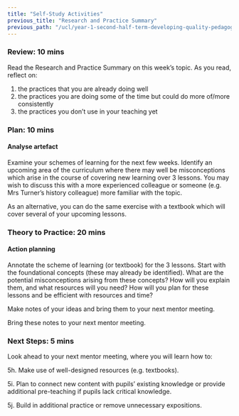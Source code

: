 ```yaml
---
title: "Self-Study Activities"
previous_title: "Research and Practice Summary"
previous_path: "/ucl/year-1-second-half-term-developing-quality-pedagogy-part-2/spring-week-4-ect-research-and-practice-summary"
---
```


### Review: 10 mins

Read the Research and Practice Summary on this week’s topic. As you read, reflect on:

1. the practices that you are already doing well
2. the practices you are doing some of the time but could do more of/more consistently
3. the practices you don’t use in your teaching yet

### Plan: 10 mins

#### Analyse artefact

Examine your schemes of learning for the next few weeks. Identify an upcoming area of the curriculum where there may well be misconceptions which arise in the course of covering new learning over 3 lessons. You may wish to discuss this with a more experienced colleague or someone (e.g. Mrs Turner’s history colleague) more familiar with the topic.

As an alternative, you can do the same exercise with a textbook which will cover several of your upcoming lessons.

### Theory to Practice: 20 mins

#### Action planning

Annotate the scheme of learning (or textbook) for the 3 lessons. Start with the foundational concepts (these may already be identified). What are the potential misconceptions arising from these concepts? How will you explain them, and what resources will you need? How will you plan for these lessons and be efficient with resources and time?

Make notes of your ideas and bring them to your next mentor meeting.

Bring these notes to your next mentor meeting.

### Next Steps: 5 mins

Look ahead to your next mentor meeting, where you will learn how to:

5h. Make use of well-designed resources (e.g. textbooks).

5i. Plan to connect new content with pupils’ existing knowledge or provide additional pre-teaching if pupils lack critical knowledge.

5j. Build in additional practice or remove unnecessary expositions.
